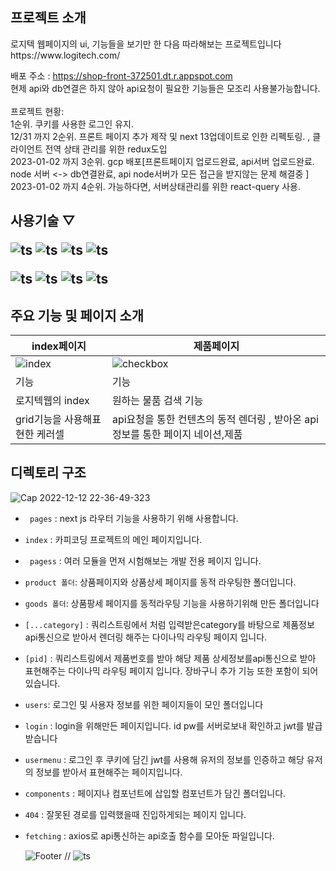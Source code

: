 <div>
 <h2>
 프로젝트 소개 
 </h2>
 로지텍 웹페이지의 ui, 기능들을 보기만 한 다음 따라해보는 프로젝트입니다<br>
 https://www.logitech.com/ <br>
 
 배포 주소 : https://shop-front-372501.dt.r.appspot.com<br>
 현제 api와 db연결은 하지 않아 api요청이 필요한 기능들은 모조리 사용불가능합니다. <br>
 <br>
 프로젝트 현황:<br>
1순위.  쿠키를 사용한 로그인 유지.<br> 12/31 까지 
2순위. 프론트 페이지 추가 제작 및 next 13업데이트로 인한 리펙토링. , 클라이언트 전역 상태 관리를 위한 redux도입<br> 2023-01-02 까지
3순위. gcp 배포[프론트페이지 업로드완료, api서버 업로드완료. node 서버 <-> db연결완료, api node서버가 모든 접근을 받지않는 문제 해결중 ]<br> 2023-01-02 까지
4순위. 가능하다면, 서버상태관리를 위한 react-query 사용.<br> 
 
</div>

<div id="pannel">
 <H2>사용기술 ▽
 
 ![ts](https://img.shields.io/badge/Typescript-13.0.3-black)
 ![ts](https://img.shields.io/badge/Next.js-13.0.3-black)
 ![ts](https://img.shields.io/badge/React-18.2.0-purple)
 ![ts](https://img.shields.io/badge/redux-purple)

  
 ![ts](https://img.shields.io/badge/bootstrap-5.2.2-purple)
 ![ts](https://img.shields.io/badge/axios-1.2.0-blue)
 ![ts](https://img.shields.io/badge/npm-5.74.0-red)
 ![ts](https://img.shields.io/badge/express-4.18-black)

</div>
<div>
 <h2>
  주요 기능 및 페이지 소개  
 </h2>

| index페이지                                                                                                     | 제품페이지                                                                                                         |
| --------------------------------------------------------------------------------------------------------------- | ------------------------------------------------------------------------------------------------------------------ |
| ![index](https://user-images.githubusercontent.com/37325163/207046416-d5ca180c-f0c5-42b7-8d72-d4f341549a1e.gif) | ![checkbox](https://user-images.githubusercontent.com/37325163/207048950-1b018c1f-f713-40f5-9415-67748f6f2633.gif) |
| 기능                                                                                                            | 기능                                                                                                               |
| 로지텍웹의 index                                                                                                | 원하는 물품 검색 기능                                                                                              |
| grid기능을 사용해표현한 케러셀                                                                                  | api요청을 통한 컨텐츠의 동적 렌더링 , 받아온 api정보를 통한 페이지 네이션,제품                                     |

 </div>
<div>
 <h2>디렉토리 구조</h2>
<div>  
 <div>

![Cap 2022-12-12 22-36-49-323](https://user-images.githubusercontent.com/37325163/207058393-9ecd4b81-d068-4ea1-9955-d02b82a86b23.png)

- <code> pages</code> : next js 라우터 기능을 사용하기 위해 사용합니다.

- <code>index</code> : 카피코딩 프로젝트의 메인 페이지입니다.
- <code> pagess</code> : 여러 모듈을 먼저 시험해보는 개발 전용 페이지 입니다.
- <code>product 폴더</code>: 상품페이지와 상품상세 페이지를 동적 라우팅한 폴더입니다.
- <code>goods 폴더</code>: 상품팡세 페이지를 동적라우팅 기능을 사용하기위해 만든 폴더입니다
- <code>[...category]</code> : 쿼리스트링에서 처럼 입력받은category를 바탕으로 제품정보api통신으로 받아서 렌더링 해주는 다이나믹 라우팅 페이지 입니다.
- <code>[pid]</code> : 쿼리스트링에서 제품번호를 받아 해당 제품 상세정보를api통신으로 받아 표현해주는 다이나믹 라우팅 페이지 입니다. 장바구니 추가 기능 또한 포함이 되어있습니다.
- <code>users</code>: 로그인 및 사용자 정보를 위한 페이지들이 모인 폴더입니다
- <code>login</code> : login을 위해만든 페이지입니다. id pw를 서버로보내 확인하고 jwt를 발급받습니다
- <code>usermenu</code> : 로그인 후 쿠키에 담긴 jwt를 사용해 유저의 정보를 인증하고 해당 유저의 정보를 받아서 표현해주는 페이지입니다.
- <code>components</code> : 페이지나 컴포넌트에 삽입할 컴포넌트가 담긴 폴더입니다.
- <code>404</code> : 잘못된 경로를 입력했을때 진입하게되는 페이지 입니다.

- <code>fetching</code> : axios로 api통신하는 api호출 함수를 모아둔 파일입니다.

  ![Footer](https://capsule-render.vercel.app/api?type=waving&color=auto&height=200&section=footer)
  // ![ts](https://img.shields.io/badge/ReactQuery-3.39.2-purple)
